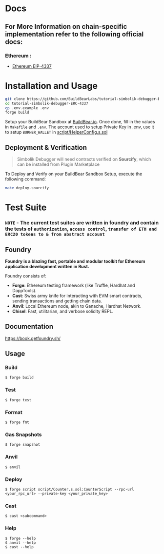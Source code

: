 # Docs

## For More Information on chain-specific implementation refer to the following official docs:

### Ethereum :

- [Ethereum EIP-4337](https://eips.ethereum.org/EIPS/eip-4337)

# Installation and Usage

```bash
git clone https://github.com/BuildBearLabs/tutorial-simbolik-debugger-ERC-4337.git
cd tutorial-simbolik-debugger-ERC-4337
cp .env.example .env
forge build
```

Setup your BuildBear Sandbox at [BuildBear.io](https://app.buildbear.io).
Once done, fill in the values in `Makefile` and `.env`.
The account used to setup Private Key in .env, use it to setup `BURNER_WALLET` in [script/HelperConfig.s.sol](https://github.com/BuildBearLabs/tutorial-simbolik-debugger-ERC-4337/blob/main/script/HelperConfig.s.sol#L31)

## Deployment & Verification

> Simbolik Debugger will need contracts verified on **Sourcify**, which can be installed from Plugin Marketplace

To Deploy and Verify on your BuildBear Sandbox Setup, execute the following command:

```bash
make deploy-sourcify
```

# Test Suite

### `NOTE` - The current test suites are written in foundry and contain the tests of `authorization`, `access control`, `transfer of ETH and ERC20 tokens to & from abstract account`

## Foundry

**Foundry is a blazing fast, portable and modular toolkit for Ethereum application development written in Rust.**

Foundry consists of:

- **Forge**: Ethereum testing framework (like Truffle, Hardhat and DappTools).
- **Cast**: Swiss army knife for interacting with EVM smart contracts, sending transactions and getting chain data.
- **Anvil**: Local Ethereum node, akin to Ganache, Hardhat Network.
- **Chisel**: Fast, utilitarian, and verbose solidity REPL.

## Documentation

https://book.getfoundry.sh/

## Usage

### Build

```shell
$ forge build
```

### Test

```shell
$ forge test
```

### Format

```shell
$ forge fmt
```

### Gas Snapshots

```shell
$ forge snapshot
```

### Anvil

```shell
$ anvil
```

### Deploy

```shell
$ forge script script/Counter.s.sol:CounterScript --rpc-url <your_rpc_url> --private-key <your_private_key>
```

### Cast

```shell
$ cast <subcommand>
```

### Help

```shell
$ forge --help
$ anvil --help
$ cast --help
```
